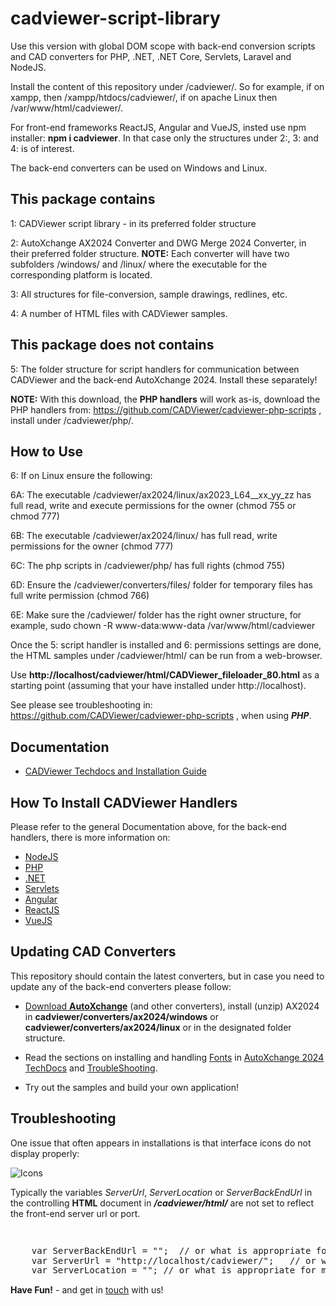 # cadviewer-script-library

Use this version with global DOM scope with back-end conversion scripts and CAD converters for PHP, .NET, .NET Core, Servlets, Laravel and NodeJS.  

Install the content of this repository under /cadviewer/. So for example, if on xampp, then /xampp/htdocs/cadviewer/, if on apache Linux then /var/www/html/cadviewer/.

For front-end frameworks ReactJS, Angular and VueJS, insted use npm installer: **npm i cadviewer**.  In that case only the structures under 2:, 3: and 4: is of interest. 

The back-end converters can be used on Windows and Linux. 

## This package contains

1: CADViewer script library  - in its preferred folder structure

2: AutoXchange AX2024 Converter and DWG Merge 2024 Converter, in their preferred folder structure.  **NOTE:** Each converter will have two subfolders /windows/ and /linux/ where the executable for the corresponding platform is located. 

3: All structures for file-conversion, sample drawings, redlines, etc. 

4: A number of HTML files with CADViewer samples.


## This package does not contains

5: The folder structure for script handlers for communication between CADViewer and the back-end AutoXchange 2024. Install these separately!

**NOTE:** With this download, the **PHP handlers** will work as-is, download the PHP handlers from: https://github.com/CADViewer/cadviewer-php-scripts , install under /cadviewer/php/.


## How to Use

6: If on Linux ensure the following: 

6A: The executable /cadviewer/ax2024/linux/ax2023_L64__xx_yy_zz has full read, write and execute permissions for the owner  (chmod 755 or chmod 777)

6B: The executable /cadviewer/ax2024/linux/ has full read, write permissions for the owner  (chmod 777)

6C: The php scripts in /cadviewer/php/ has full rights  (chmod 755)

6D: Ensure the /cadviewer/converters/files/ folder for temporary files has full write permission (chmod 766)

6E: Make sure the /cadviewer/ folder has the right owner structure, for example, sudo chown -R www-data:www-data /var/www/html/cadviewer


Once the 5: script handler is installed and 6: permissions settings are done, the HTML samples under /cadviewer/html/ can be run from a web-browser. 

Use **http://localhost/cadviewer/html/CADViewer_fileloader_80.html** as a starting point (assuming that your have installed under http://localhost).


See please see troubleshooting in: https://github.com/CADViewer/cadviewer-php-scripts , when using ***PHP***. 



## Documentation 

-   [CADViewer Techdocs and Installation Guide](https://cadviewer.com/cadviewertechdocs/download)


## How To Install CADViewer Handlers

Please refer to the general Documentation above, for the back-end handlers, there is more information on:  


- [NodeJS](https://cadviewer.com/cadviewertechdocs/handlers/nodejs/)
- [PHP](https://cadviewer.com/cadviewertechdocs/handlers/php/)
- [.NET](https://cadviewer.com/cadviewertechdocs/handlers/asp.net/)
- [Servlets](https://cadviewer.com/cadviewertechdocs/handlers/servlets/)
- [Angular](https://cadviewer.com/cadviewertechdocs/handlers/angular/)
- [ReactJS](https://cadviewer.com/cadviewertechdocs/handlers/reactjs/)
- [VueJS](https://cadviewer.com/cadviewertechdocs/handlers/vuejs/)


## Updating CAD Converters

This repository should contain the latest converters, but in case you need to update any of the back-end converters please follow: 

* [Download **AutoXchange**](/download/) (and other converters), install (unzip) AX2024 in **cadviewer/converters/ax2024/windows** or **cadviewer/converters/ax2024/linux** or in the designated folder structure.
* Read the sections on installing and handling [Fonts](https://tailormade.com/ax2020techdocs/installation/fonts/) in [AutoXchange 2024 TechDocs](https://tailormade.com/ax2020techdocs/) and [TroubleShooting](https://tailormade.com/ax2020techdocs/troubleshooting/).

* Try out the samples and build your own application!
 
 

 
 ## Troubleshooting

One issue that often appears in installations is that interface icons do not display properly:

![Icons](https://cadviewer.com/cadviewertechdocs/images/missing_icons.png "Icons missing")

Typically the variables *ServerUrl*, *ServerLocation* or *ServerBackEndUrl* in the controlling **HTML**  document in ***/cadviewer/html/*** are not set to reflect the front-end server url or port.

<pre style="line-height: 110%">


    var ServerBackEndUrl = "";  // or what is appropriate for my server; used for NodeJS server only
    var ServerUrl = "http://localhost/cadviewer/";   // or what is appropriate for my server
    var ServerLocation = ""; // or what is appropriate for my server
</pre>
 
 
 
**Have Fun!**  - and get in [touch](mailto:developer@tailormade.com)  with us!
